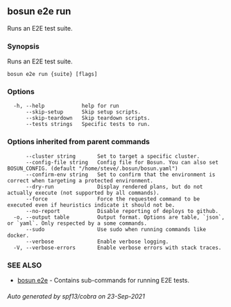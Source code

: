## bosun e2e run

Runs an E2E test suite.

### Synopsis

Runs an E2E test suite.

```
bosun e2e run {suite} [flags]
```

### Options

```
  -h, --help            help for run
      --skip-setup      Skip setup scripts.
      --skip-teardown   Skip teardown scripts.
      --tests strings   Specific tests to run.
```

### Options inherited from parent commands

```
      --cluster string       Set to target a specific cluster.
      --config-file string   Config file for Bosun. You can also set BOSUN_CONFIG. (default "/home/steve/.bosun/bosun.yaml")
      --confirm-env string   Set to confirm that the environment is correct when targeting a protected environment.
      --dry-run              Display rendered plans, but do not actually execute (not supported by all commands).
      --force                Force the requested command to be executed even if heuristics indicate it should not be.
      --no-report            Disable reporting of deploys to github.
  -o, --output table         Output format. Options are table, `json`, or `yaml`. Only respected by a some commands.
      --sudo                 Use sudo when running commands like docker.
      --verbose              Enable verbose logging.
  -V, --verbose-errors       Enable verbose errors with stack traces.
```

### SEE ALSO

* [bosun e2e](bosun_e2e.md)	 - Contains sub-commands for running E2E tests.

###### Auto generated by spf13/cobra on 23-Sep-2021
